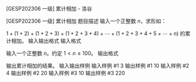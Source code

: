 



[GESP202306 一级] 累计相加 - 洛谷














[GESP202306 一级] 累计相加
题目描述
输入一个正整数 $n$，求形如：

$1+(1+2)+(1+2+3)+(1+2+3+4)+ \cdots  +(1+2+3+4+5+ \cdots  +n)$ 的累计相加。
输入输出格式
输入格式

输入一个正整数 $n$。约定 $1<n \le 100$。
输出格式

输出累计相加的结果。
输入输出样例
输入样例 #1
3
输出样例 #1
10
输入样例 #2
4
输出样例 #2
20
输入样例 #3
10
输出样例 #3
220






